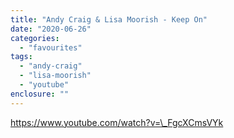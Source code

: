 ```yaml
---
title: "Andy Craig & Lisa Moorish - Keep On"
date: "2020-06-26"
categories: 
  - "favourites"
tags: 
  - "andy-craig"
  - "lisa-moorish"
  - "youtube"
enclosure: ""
---
```


https://www.youtube.com/watch?v=\_FgcXCmsVYk
